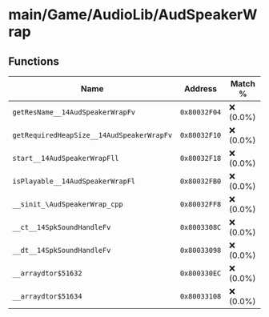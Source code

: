 # main/Game/AudioLib/AudSpeakerWrap

## Functions

| Name | Address | Match % |
|------|---------|---------|
| `getResName__14AudSpeakerWrapFv` | `0x80032F04` | :x: (0.0%) |
| `getRequiredHeapSize__14AudSpeakerWrapFv` | `0x80032F10` | :x: (0.0%) |
| `start__14AudSpeakerWrapFll` | `0x80032F18` | :x: (0.0%) |
| `isPlayable__14AudSpeakerWrapFl` | `0x80032FB0` | :x: (0.0%) |
| `__sinit_\AudSpeakerWrap_cpp` | `0x80032FF8` | :x: (0.0%) |
| `__ct__14SpkSoundHandleFv` | `0x8003308C` | :x: (0.0%) |
| `__dt__14SpkSoundHandleFv` | `0x80033098` | :x: (0.0%) |
| `__arraydtor$51632` | `0x800330EC` | :x: (0.0%) |
| `__arraydtor$51634` | `0x80033108` | :x: (0.0%) |